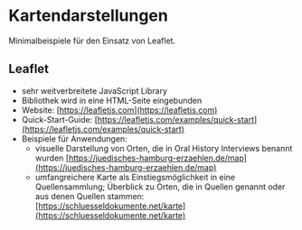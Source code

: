 # Kartendarstellungen

Minimalbeispiele für den Einsatz von Leaflet.

## Leaflet 
- sehr weitverbreitete JavaScript Library
- Bibliothek wird in eine HTML-Seite eingebunden
- Website: [https://leafletjs.com](https://leafletjs.com)
- Quick-Start-Guide: [https://leafletjs.com/examples/quick-start](https://leafletjs.com/examples/quick-start)
- Beispiele für Anwendungen:
  - visuelle Darstellung von Orten, die in Oral History Interviews benannt wurden [https://juedisches-hamburg-erzaehlen.de/map](https://juedisches-hamburg-erzaehlen.de/map)
  - umfangreichere Karte als Einstiegsmöglichkeit in eine Quellensammlung; Überblick zu Orten, die in Quellen genannt oder aus denen Quellen stammen: [https://schluesseldokumente.net/karte](https://schluesseldokumente.net/karte)


